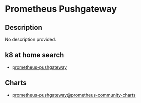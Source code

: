 # Prometheus Pushgateway

## Description

No description provided.

## k8 at home search

- [prometheus-pushgateway](https://nanne.dev/k8s-at-home-search/#/prometheus-pushgateway)

## Charts

- [prometheus-pushgateway@prometheus-community-charts](https://prometheus-community.github.io/helm-charts/)
